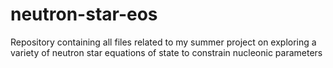 # neutron-star-eos
Repository containing all files related to my summer project on exploring a variety of neutron star equations of state to constrain nucleonic parameters
